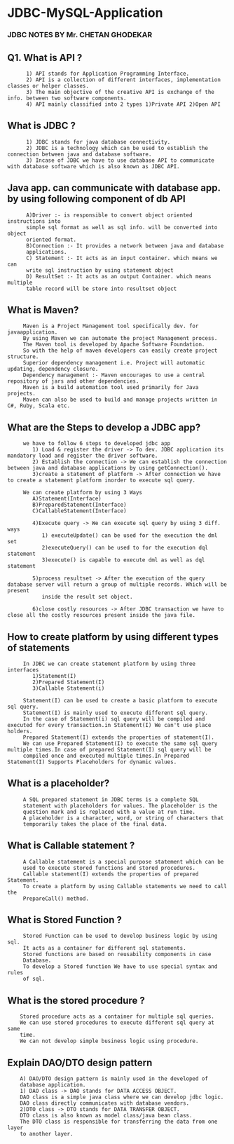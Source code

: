 # JDBC-MySQL-Application
### JDBC NOTES BY Mr. CHETAN GHODEKAR

   ## Q1. What is API ?
          1) API stands for Application Programming Interface.
          2) API is a collection of different interfaces, implementation classes or helper classes. 
          3) The main objective of the creative API is exchange of the info. between two software components.
          4) API mainly classified into 2 types 1)Private API 2)Open API
     
   ## What is JDBC ?
          1) JDBC stands for java database connectivity.
          2) JDBC is a technology which can be used to establish the connection between java and database software.
          3) Incase of JDBC we have to use database API to communicate with database software which is also known as JDBC API.

   ## Java app. can communicate with database app. by using following component of db API
          A)Driver :- is responsible to convert object oriented instructions into
          simple sql format as well as sql info. will be converted into object
          oriented format.
          B)Connection :- It provides a network between java and database
          applications.
          C) Statement :- It acts as an input container. which means we can
          write sql instruction by using statement object
          D) ResultSet :- It acts as an output Container. which means multiple
          table record will be store into resultset object
          
   ## What is Maven?
         Maven is a Project Management tool specifically dev. for javaapplication.
         By using Maven we can automate the project Management process.
         The Maven tool is developed by Apache Software Foundation.
         So with the help of maven developers can easily create project structure.
         Superior dependency management i.e. Project will automatic  updating, dependency closure.
         Dependency management :- Maven encourages to use a central repository of jars and other dependencies.
         Maven is a build automation tool used primarily for Java projects.
         Maven can also be used to build and manage projects written in C#, Ruby, Scala etc.
         
   ## What are the Steps to develop a JDBC app?
         we have to follow 6 steps to developed jdbc app
            1) Load & register the driver -> To dev. JDBC application its  mandatory load and register the driver software.
            2) Establish the connection -> We can establish the connection between java and database applications by using getConnection().
            3)create a statement of platform -> After connection we have to create a statement platform inorder to execute sql query.
         
         We can create platform by using 3 Ways
            A)Statement(Interface)
            B)PreparedStatement(Interface)
            C)CallableStatement(Interface)
         
            4)Execute query -> We can execute sql query by using 3 diff. ways
               1) executeUpdate() can be used for the execution the dml set
               2)executeQuery() can be used to for the execution dql statement
               3)execute() is capable to execute dml as well as dql statement
            
            5)process resultset -> After the execution of the query database server will return a group of multiple records. Which will be present
               inside the result set object.
         
            6)close costly resources -> After JDBC transaction we have to close all the costly resources present inside the java file.
        
   ## How to create platform by using different types of statements
         In JDBC we can create statement platform by using three interfaces
            1)Statement(I)
            2)Prepared Statement(I)
            3)Callable Statement(i)
         
         Statement(I) can be used to create a basic platform to execute sql query.
         Statement(I) is mainly used to execute different sql query.
         In the case of Statement(i) sql query will be compiled and executed for every transaction.in Statement(I) We can't use place holders.
         Prepared Statement(I) extends the properties of statement(I).
         We can use Prepared Statement(I) to execute the same sql query multiple times.In case of prepared Statement(I) sql query will be
         compiled once and executed multiple times.In Prepared Statement(I) Supports Placeholders for dynamic values.
         
   ## What is a placeholder?
         A SQL prepared statement in JDBC terms is a complete SQL
         statement with placeholders for values. The placeholder is the
         question mark and is replaced with a value at run time.
         A placeholder is a character, word, or string of characters that
         temporarily takes the place of the final data.
         
   ## What is Callable statement ?
         A Callable statement is a special purpose statement which can be
         used to execute stored functions and stored procedures.
         Callable statement(I) extends the properties of prepared Statement.
         To create a platform by using Callable statements we need to call the
         PrepareCall() method.
         
   ## What is Stored Function ?
         Stored Function can be used to develop business logic by using sql.
         It acts as a container for different sql statements.
         Stored functions are based on reusability components in case
         Database.
         To develop a Stored function We have to use special syntax and rules
         of sql.
        
   ## What is the stored procedure ?
        Stored procedure acts as a container for multiple sql queries.
        We can use stored procedures to execute different sql query at same
        time.
        We can not develop simple business logic using procedure.
        
   ## Explain DAO/DTO design pattern
        A) DAO/DTO design pattern is mainly used in the developed of
        database application.
        1) DAO class -> DAO stands for DATA ACCESS OBJECT.
        DAO class is a simple java class where we can develop jdbc logic.
        DAO class directly communicates with database vendors.
        2)DTO class -> DTO stands for DATA TRANSFER OBJECT.
        DTO class is also known as model class/java bean class.
        The DTO class is responsible for transferring the data from one layer
        to another layer.
